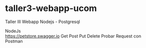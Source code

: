 # taller3-webapp-ucom
Taller III Webapp Nodejs - Postgresql


NodeJs	
	https://petstore.swagger.io
	Get 
	Post
	Put
	Delete
	Probar Request con Postman
